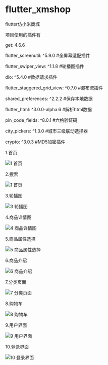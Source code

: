 # flutter_xmshop
flutter仿小米商城

项目使用的插件有

  get: 4.6.6
  
  flutter_screenutil: ^5.9.0  #全屏幕适配插件
  
  flutter_swiper_view: ^1.1.8 #轮播图插件
  
  dio: ^5.4.0 #数据请求插件
  
  flutter_staggered_grid_view: ^0.7.0 #瀑布流插件
  
  shared_preferences: ^2.2.2 #保存本地数据
  
  flutter_html: ^3.0.0-alpha.6 #解析html数据
  
  pin_code_fields: ^8.0.1 #六格验证码
  
  city_pickers: ^1.3.0 #城市三级联动选择器
  
  crypto: ^3.0.3 #MD5加密插件
  

1.首页

![1 首页](https://github.com/user-attachments/assets/57b6ec0b-ab85-4a9a-92dc-60529b1ba570)

2.搜索

![1 首页](https://github.com/user-attachments/assets/97adcc11-4ecb-4902-853c-9ec5a3a5b020)

3.轮播图

![3 轮播图](https://github.com/user-attachments/assets/c3d85822-a545-4602-b6d0-45918d389b6a)

4.商品详情图

![4 商品详情图](https://github.com/user-attachments/assets/4bbc8e24-b6af-4842-82e7-1e28f6e1b157)

5.商品属性选择

![5 商品属性选择](https://github.com/user-attachments/assets/2db5d25b-bf83-4f41-96ba-5a40e1fec303)

6.商品介绍

![6 商品介绍](https://github.com/user-attachments/assets/60f4f2c9-3a6b-4af7-a60f-e6d595161963)

7.分类页面

![7 分类页面](https://github.com/user-attachments/assets/e7fdd7ea-0ea3-48eb-9d55-c891ece367b5)

8.购物车

![8 购物车](https://github.com/user-attachments/assets/1b7c72c9-3e06-4a22-aacd-cfc07ccaa500)

9.用户界面

![9 用户界面](https://github.com/user-attachments/assets/537ecb9d-1aa9-4b4b-baa7-098b0b8d4388)

10.登录界面

![10 登录界面](https://github.com/user-attachments/assets/fafeea27-4f97-4ac1-8afa-17a108fba75f)
